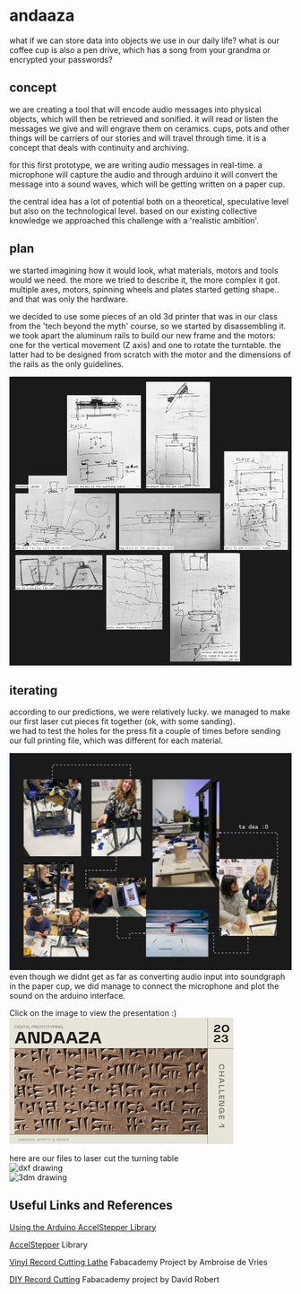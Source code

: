 # andaaza

what if we can store data into objects we use in our daily life? 
what is our coffee cup is also a pen drive, which has a song from your grandma or encrypted your passwords?

## **concept**  
we are creating a tool that will encode audio messages into physical objects, which will then be retrieved and sonified. it will read or listen the messages we give and will engrave them on ceramics. 
cups, pots and other things will be carriers of our stories and will travel through time. 
it is a concept that deals with continuity and archiving.  

for this first prototype, we are writing audio messages in real-time. a microphone will capture the audio and through arduino it will convert the message into a sound waves, which will be getting written on a paper cup.  

the central idea has a lot of potential both on a theoretical, speculative level but also on the technological level. based on our existing collective knowledge we approached this challenge with a 'realistic ambition'.    

## **plan**   
we started imagining how it would look, what materials, motors and tools would we need. the more we tried to describe it, the more complex it got. multiple axes, motors, spinning wheels and plates started getting shape.. and that was only the hardware.  

we decided to use some pieces of an old 3d printer that was in our class from the 'tech beyond the myth' course, so we started by disassembling it.
we took apart the aluminum rails to build our new frame and the motors: one for the vertical movement (Z axis) and one to rotate the turntable. the latter had to be designed from scratch with the motor and the dimensions of the rails as the only guidelines.  

![](andaaza.jpg)

## **iterating**  
according to our predictions, we were relatively lucky. we managed to make our first laser cut pieces fit together (ok, with some sanding).  
we had to test the holes for the press fit a couple of times before sending our full printing file, which was different for each material. 

![](process2.jpg)
even though we didnt get as far as converting audio input into soundgraph in the paper cup, we did manage to connect the microphone and plot the sound on the arduino interface.  

Click on the image to view the presentation :)  
[![Fab Micro Challenge 1 Presentation](Andaaza.png)](https://www.canva.com/design/DAFaumtP7p8/6alduDLkCOwk2gHwn5hSnA/view?utm_content=DAFaumtP7p8&utm_campaign=designshare&utm_medium=link&utm_source=publishsharelink)

here are our files to laser cut the turning table  
![dxf drawing](microchallenge.dxf)   
![3dm drawing](microchallenge_clean)  

## Useful Links and References

[Using the Arduino AccelStepper Library](https://hackaday.io/project/183713-using-the-arduino-accelstepper-library)

[AccelStepper](https://github.com/waspinator/AccelStepper) Library

[Vinyl Record Cutting Lathe](https://fabacademy.org/2020/labs/digiscope/students/ambroise-devries/docs/p02.html) Fabacademy Project by Ambroise de Vries

[DIY Record Cutting](http://fab.cba.mit.edu/classes/863.09/people/lifeform/13/index.html) Fabacademy project by David Robert



